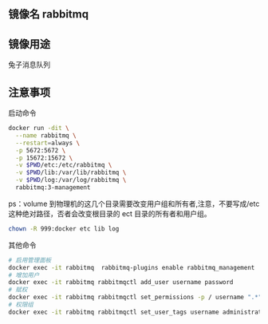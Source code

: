 ## 镜像名 rabbitmq

## 镜像用途

兔子消息队列

## 注意事项

启动命令

```bash
docker run -dit \
  --name rabbitmq \
  --restart=always \
  -p 5672:5672 \
  -p 15672:15672 \
  -v $PWD/etc:/etc/rabbitmq \
  -v $PWD/lib:/var/lib/rabbitmq \
  -v $PWD/log:/var/log/rabbitmq \
  rabbitmq:3-management
```

ps：volume 到物理机的这几个目录需要改变用户组和所有者,注意，不要写成/etc 这种绝对路径，否者会改变根目录的 ect 目录的所有者和用户组。

```bash
chown -R 999:docker etc lib log
```

其他命令

```bash
# 启用管理面板
docker exec -it rabbitmq  rabbitmq-plugins enable rabbitmq_management
# 增加用户
docker exec -it rabbitmq rabbitmqctl add_user username password
# 赋权
docker exec -it rabbitmq rabbitmqctl set_permissions -p / username ".*" ".*" ".*"
# 权限组
docker exec -it rabbitmq rabbitmqctl set_user_tags username administrator
```
